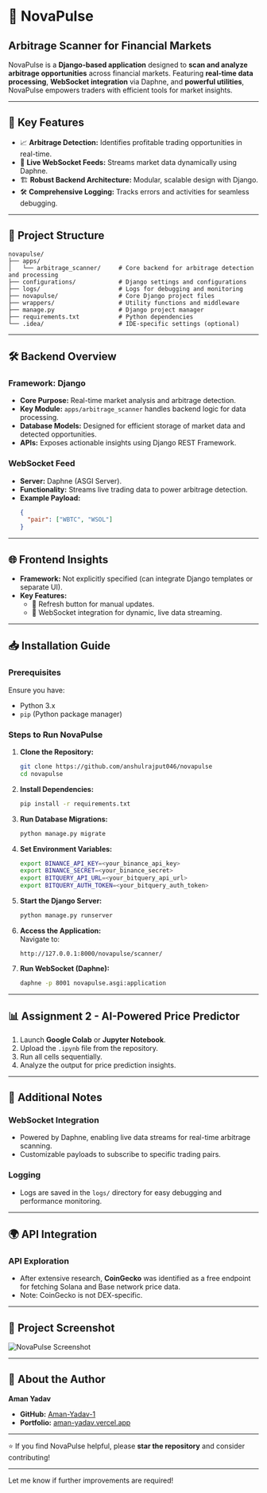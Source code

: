 # **🌟 NovaPulse**  
## **Arbitrage Scanner for Financial Markets**  

NovaPulse is a **Django-based application** designed to **scan and analyze arbitrage opportunities** across financial markets. Featuring **real-time data processing**, **WebSocket integration** via Daphne, and **powerful utilities**, NovaPulse empowers traders with efficient tools for market insights.  

---

## **🚀 Key Features**  
- 📈 **Arbitrage Detection:** Identifies profitable trading opportunities in real-time.  
- 🔄 **Live WebSocket Feeds:** Streams market data dynamically using Daphne.  
- 🏗️ **Robust Backend Architecture:** Modular, scalable design with Django.  
- 🛠️ **Comprehensive Logging:** Tracks errors and activities for seamless debugging.  

---

## **📂 Project Structure**  
```plaintext  
novapulse/  
├── apps/  
│   └── arbitrage_scanner/     # Core backend for arbitrage detection and processing  
├── configurations/            # Django settings and configurations  
├── logs/                      # Logs for debugging and monitoring  
├── novapulse/                 # Core Django project files  
├── wrappers/                  # Utility functions and middleware  
├── manage.py                  # Django project manager  
├── requirements.txt           # Python dependencies  
└── .idea/                     # IDE-specific settings (optional)  
```  

---

## **🛠️ Backend Overview**  

### **Framework:** Django  
- **Core Purpose:** Real-time market analysis and arbitrage detection.  
- **Key Module:** `apps/arbitrage_scanner` handles backend logic for data processing.  
- **Database Models:** Designed for efficient storage of market data and detected opportunities.  
- **APIs:** Exposes actionable insights using Django REST Framework.  

### **WebSocket Feed**  
- **Server:** Daphne (ASGI Server).  
- **Functionality:** Streams live trading data to power arbitrage detection.  
- **Example Payload:**  
  ```json  
  {  
    "pair": ["WBTC", "WSOL"]  
  }  
  ```  

---

## **🌐 Frontend Insights**  

- **Framework:** Not explicitly specified (can integrate Django templates or separate UI).  
- **Key Features:**  
  - 🔄 Refresh button for manual updates.  
  - 📡 WebSocket integration for dynamic, live data streaming.  

---

## **📥 Installation Guide**  

### **Prerequisites**  
Ensure you have:  
- Python 3.x  
- `pip` (Python package manager)  

### **Steps to Run NovaPulse**  
1. **Clone the Repository:**  
   ```bash  
   git clone https://github.com/anshulrajput046/novapulse  
   cd novapulse  
   ```  

2. **Install Dependencies:**  
   ```bash  
   pip install -r requirements.txt  
   ```  

3. **Run Database Migrations:**  
   ```bash  
   python manage.py migrate  
   ```  

4. **Set Environment Variables:**  
   ```bash  
   export BINANCE_API_KEY=<your_binance_api_key>  
   export BINANCE_SECRET=<your_binance_secret>  
   export BITQUERY_API_URL=<your_bitquery_api_url>  
   export BITQUERY_AUTH_TOKEN=<your_bitquery_auth_token>  
   ```  

5. **Start the Django Server:**  
   ```bash  
   python manage.py runserver  
   ```  

6. **Access the Application:**  
   Navigate to:  
   ```  
   http://127.0.0.1:8000/novapulse/scanner/  
   ```  

7. **Run WebSocket (Daphne):**  
   ```bash  
   daphne -p 8001 novapulse.asgi:application  
   ```  

---

## **📊 Assignment 2 - AI-Powered Price Predictor**  
1. Launch **Google Colab** or **Jupyter Notebook**.  
2. Upload the `.ipynb` file from the repository.  
3. Run all cells sequentially.  
4. Analyze the output for price prediction insights.  

---

## **📝 Additional Notes**  

### **WebSocket Integration**  
- Powered by Daphne, enabling live data streams for real-time arbitrage scanning.  
- Customizable payloads to subscribe to specific trading pairs.  

### **Logging**  
- Logs are saved in the `logs/` directory for easy debugging and performance monitoring.  

---

## **🌍 API Integration**  

### **API Exploration**  
- After extensive research, **CoinGecko** was identified as a free endpoint for fetching Solana and Base network price data.  
- Note: CoinGecko is not DEX-specific.  

---

## **📸 Project Screenshot**  
![NovaPulse Screenshot](https://github.com/user-attachments/assets/a82ee5fe-3d1d-4fa6-a064-efbc2fc7001c)  

---

## **👤 About the Author**  

**Aman Yadav**  
- **GitHub:** [Aman-Yadav-1](https://github.com/Aman-Yadav-1)  
- **Portfolio:** [aman-yadav.vercel.app](https://aman-yadav.vercel.app)  

---  

⭐ If you find NovaPulse helpful, please **star the repository** and consider contributing!  

---

Let me know if further improvements are required!
